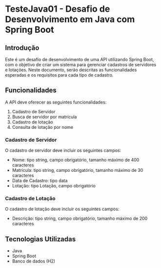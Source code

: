 # TesteJava01 - Desafio de Desenvolvimento em Java com Spring Boot

## Introdução
Este é um desafio de desenvolvimento de uma API utilizando Spring Boot, com o objetivo de criar um sistema para gerenciar cadastros de servidores e lotações. Neste documento, serão descritas as funcionalidades esperadas e os requisitos para cada tipo de cadastro.

## Funcionalidades
A API deve oferecer as seguintes funcionalidades:

1. Cadastro de Servidor
2. Busca de servidor por matrícula
3. Cadastro de lotação
4. Consulta de lotação por nome

### Cadastro de Servidor
O cadastro de servidor deve incluir os seguintes campos:

- Nome: tipo string, campo obrigatório, tamanho máximo de 400 caracteres
- Matrícula: tipo string, campo obrigatório, tamanho máximo de 30 caracteres
- Data de Cadastro: tipo data
- Lotação: tipo Lotação, campo obrigatório

### Cadastro de Lotação
O cadastro de lotação deve incluir os seguintes campos:

- Descrição: tipo string, campo obrigatório, tamanho máximo de 200 caracteres

## Tecnologias Utilizadas
- Java
- Spring Boot
- Banco de dados (H2)


